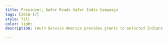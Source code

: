 ```yaml
---
title: President, Safer Roads Safer India Campaign
tags: [2016-17]
style: fill
color: light
description: Youth Service America provides grants to selected Indians to drive a campaign for road safety in their city. In 2016, I was the youngest grantee appointed! Under my leadership, many activities were organized, from health checkups of over 70 school bus drivers to auditing the busiest roads in my town. (The audited data was uploaded to Google Maps). We set up stalls in carnivals at different schools and organized poster-making and essay writing competitions (footfall of over 600 students). We also staged road plays during the evenings to catch the general public's eye. The grant (USD 750) was awarded by Underwriter Laboratories (UL) in partnership with Youth Service America (YSA).

---
```

